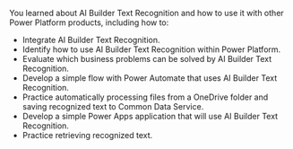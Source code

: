 You learned about AI Builder Text Recognition and how to use it with other Power Platform products, including how to:

-   Integrate AI Builder Text Recognition.
-   Identify how to use AI Builder Text Recognition within Power Platform.
-   Evaluate which business problems can be solved by AI Builder Text Recognition.
-   Develop a simple flow with Power Automate that uses AI Builder Text Recognition.
-   Practice automatically processing files from a OneDrive folder and saving recognized text to Common Data Service.
-   Develop a simple Power Apps application that will use AI Builder Text Recognition.
-   Practice retrieving recognized text.

